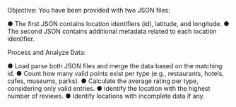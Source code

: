 Objective:
You have been provided with two JSON files:

● The first JSON contains location identifiers (id), latitude, and longitude.
● The second JSON contains additional metadata related to each location identifier.

Process and Analyze Data:

● Load parse both JSON files and merge the data based on the matching id.
● Count how many valid points exist per type (e.g., restaurants, hotels, cafes, museums,
parks).
● Calculate the average rating per type, considering only valid entries.
● Identify the location with the highest number of reviews.
● Identify locations with incomplete data if any.
